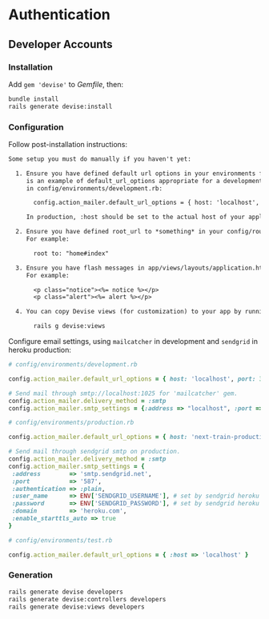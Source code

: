 # Authentication

## Developer Accounts

### Installation

Add `gem 'devise'` to *Gemfile*, then:

```` sh
bundle install
rails generate devise:install
````

### Configuration

Follow post-installation instructions:

```` txt
Some setup you must do manually if you haven't yet:

  1. Ensure you have defined default url options in your environments files. Here
     is an example of default_url_options appropriate for a development environment
     in config/environments/development.rb:

       config.action_mailer.default_url_options = { host: 'localhost', port: 3000 }

     In production, :host should be set to the actual host of your application.

  2. Ensure you have defined root_url to *something* in your config/routes.rb.
     For example:

       root to: "home#index"

  3. Ensure you have flash messages in app/views/layouts/application.html.erb.
     For example:

       <p class="notice"><%= notice %></p>
       <p class="alert"><%= alert %></p>

  4. You can copy Devise views (for customization) to your app by running:

       rails g devise:views
````

Configure email settings, using `mailcatcher` in development and `sendgrid` in heroku production:

```` rb
# config/environments/development.rb

config.action_mailer.default_url_options = { host: 'localhost', port: 3000 }

# Send mail through smtp://localhost:1025 for 'mailcatcher' gem.
config.action_mailer.delivery_method = :smtp
config.action_mailer.smtp_settings = {:address => "localhost", :port => 1025}
````

```` rb
# config/environments/production.rb

config.action_mailer.default_url_options = { host: 'next-train-production.herokuapp.com' }

# Send mail through sendgrid smtp on production.
config.action_mailer.delivery_method = :smtp
config.action_mailer.smtp_settings = {
 :address        => 'smtp.sendgrid.net',
 :port           => '587',
 :authentication => :plain,
 :user_name      => ENV['SENDGRID_USERNAME'], # set by sendgrid heroku addon
 :password       => ENV['SENDGRID_PASSWORD'], # set by sendgrid heroku addon
 :domain         => 'heroku.com',
 :enable_starttls_auto => true
}
````

```` rb
# config/environments/test.rb

config.action_mailer.default_url_options = { :host => 'localhost' }
````

### Generation

```` sh
rails generate devise developers
rails generate devise:controllers developers
rails generate devise:views developers
````
